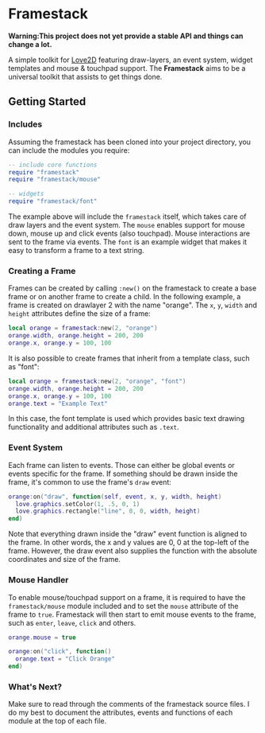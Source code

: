# Framestack

**Warning:This project does not yet provide a stable API and things can change a lot.**

A simple toolkit for [Love2D](love2d.org/) featuring draw-layers, an event system, widget templates and mouse & touchpad support.
The **Framestack** aims to be a universal toolkit that assists to get things done.

## Getting Started

### Includes

Assuming the framestack has been cloned into your project directory, you can include the modules you require:

```lua
-- include core functions
require "framestack"
require "framestack/mouse"

-- widgets
require "framestack/font"
```

The example above will include the `framestack` itself, which takes care of draw layers and the event system. The `mouse` enables support for mouse down, mouse up and click events (also touchpad). Mouse interactions are sent to the frame via events. The `font` is an example widget that makes it easy to transform a frame to a text string.

### Creating a Frame

Frames can be created by calling `:new()` on the framestack to create a base frame or on another frame to create a child.
In the following example, a frame is created on drawlayer 2 with the name "orange". The `x`, `y`, `width` and `height` attributes define the size of a frame:

```lua
local orange = framestack:new(2, "orange")
orange.width, orange.height = 200, 200
orange.x, orange.y = 100, 100
```

It is also possible to create frames that inherit from a template class, such as "font":

```lua
local orange = framestack:new(2, "orange", "font")
orange.width, orange.height = 200, 200
orange.x, orange.y = 100, 100
orange.text = "Example Text"
```

In this case, the font template is used which provides basic text drawing functionality and additional attributes such as `.text`.

### Event System

Each frame can listen to events. Those can either be global events or events specific for the frame. If something should be drawn inside the frame, it's common to use the frame's `draw` event:

```lua
orange:on("draw", function(self, event, x, y, width, height)
  love.graphics.setColor(1, .5, 0, 1)
  love.graphics.rectangle("line", 0, 0, width, height)
end)
```

Note that everything drawn inside the "draw" event function is aligned to the frame. In other words, the x and y values are 0, 0 at the top-left of the frame. However, the draw event also supplies the function with the absolute coordinates and size of the frame.


### Mouse Handler

To enable mouse/touchpad support on a frame, it is required to have the `framestack/mouse` module included and to set the `mouse` attribute of the frame to `true`. Framestack will then start to emit mouse events to the frame, such as `enter`, `leave`, `click` and others.

```lua
orange.mouse = true

orange:on("click", function()
  orange.text = "Click Orange"
end)
```

### What's Next?

Make sure to read through the comments of the framestack source files. I do my best to document the attributes, events and functions of each module at the top of each file.
